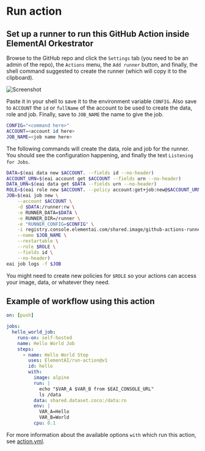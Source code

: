 # Run action

## Set up a runner to run this GitHub Action inside ElementAI Orkestrator
Browse to the GitHub repo and click the `Settings` tab (you need to be an admin of the repo), the `Actions` menu, the `Add runner` button, and finally, the shell command suggested to create the runner (which will copy it to the clipboard).

![Screenshot](https://user-images.githubusercontent.com/8386369/75295966-f6f5d280-57f9-11ea-91a9-6f0ef765c489.png)

Paste it in your shell to save it to the environment variable `CONFIG`. Also save to `ACCOUNT` the `id` or `fullName` of the account to be used to create the data, role and job. Finally, save to `JOB_NAME` the name to give the job.
```bash
CONFIG="<command here>"
ACCOUNT=<account id here>
JOB_NAME=<job name here>
```

The following commands will create the data, role and job for the runner. You should see the configuration happening, and finally the text `Listening for Jobs`.
```bash
DATA=$(eai data new $ACCOUNT. --fields id --no-header)
ACCOUNT_URN=$(eai account get $ACCOUNT --fields urn --no-header)
DATA_URN=$(eai data get $DATA --fields urn --no-header)
ROLE=$(eai role new $ACCOUNT. --policy account:get+job:new@$ACCOUNT_URN,job:get@$ACCOUNT_URN:job:\*,data:\*@$DATA_URN --fields id --no-header)
JOB=$(eai job new \
    --account $ACCOUNT \
    -d $DATA:/runner:rw \
    -e RUNNER_DATA=$DATA \
    -e RUNNER_DIR=/runner \
    -e "RUNNER_CONFIG=$CONFIG" \
    -i registry.console.elementai.com/shared.image/github-actions-runner \
    --name $JOB_NAME \
    --restartable \
    --role $ROLE \
    --fields id \
    --no-header)
eai job logs -f $JOB
```

You might need to create new policies for `$ROLE` so your actions can access your image, data, or whatever they need.

## Example of workflow using this action
```yaml
on: [push]

jobs:
  hello_world_job:
    runs-on: self-hosted
    name: Hello World Job
    steps:
      - name: Hello World Step
        uses: ElementAI/run-action@v1
        id: hello
        with:
          image: alpine
          run: |
            echo "$VAR_A $VAR_B from $EAI_CONSOLE_URL"
            ls /data
          data: shared.dataset.coco:/data:ro
          env: |
            VAR_A=Hello
            VAR_B=World
          cpu: 0.1
```
For more information about the available options `with` which run this action, see [action.yml](action.yml).
